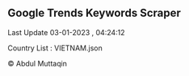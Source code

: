 

## Google Trends Keywords Scraper 
 
Last Update 03-01-2023 , 04:24:12

Country List :
VIETNAM.json



© Abdul Muttaqin 
